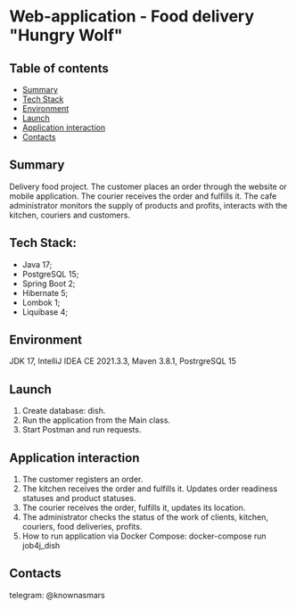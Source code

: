 # Web-application - Food delivery "Hungry Wolf"

## Table of contents
* [Summary](#summary)
* [Tech Stack](#tech-stack)
* [Environment](#environment)
* [Launch](#launch)
* [Application interaction](#interaction)
* [Contacts](#contacts)

## Summary
Delivery food project. The customer places an order through 
the website or mobile application. The courier receives the order and fulfills it. 
The cafe administrator monitors the supply of products and profits, interacts with 
the kitchen, couriers and customers.

## Tech Stack:
- Java 17;
- PostgreSQL 15;
- Spring Boot 2;
- Hibernate 5;
- Lombok 1;
- Liquibase 4;

## Environment
JDK 17, IntelliJ IDEA CE 2021.3.3, Maven 3.8.1, PostrgreSQL 15

## Launch
1. Create database: dish.
2. Run the application from the Main class.
3. Start Postman and run requests.

## Application interaction
1. The customer registers an order.
2. The kitchen receives the order and fulfills it. Updates order readiness statuses and product statuses.
3. The courier receives the order, fulfills it, updates its location.
4. The administrator checks the status of the work of clients, kitchen, couriers, food deliveries, profits.
5. How to run application via Docker Compose: docker-compose run job4j_dish

## Contacts
telegram: @knownasmars